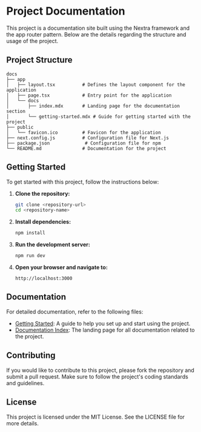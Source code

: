 # Project Documentation

This project is a documentation site built using the Nextra framework and the app router pattern. Below are the details regarding the structure and usage of the project.

## Project Structure

```
docs
├── app
│   ├── layout.tsx          # Defines the layout component for the application
│   ├── page.tsx            # Entry point for the application
│   └── docs
│       ├── index.mdx       # Landing page for the documentation section
│       └── getting-started.mdx # Guide for getting started with the project
├── public
│   └── favicon.ico         # Favicon for the application
├── next.config.js          # Configuration file for Next.js
├── package.json             # Configuration file for npm
└── README.md               # Documentation for the project
```

## Getting Started

To get started with this project, follow the instructions below:

1. **Clone the repository:**

   ```bash
   git clone <repository-url>
   cd <repository-name>
   ```

2. **Install dependencies:**

   ```bash
   npm install
   ```

3. **Run the development server:**

   ```bash
   npm run dev
   ```

4. **Open your browser and navigate to:**
   ```
   http://localhost:3000
   ```

## Documentation

For detailed documentation, refer to the following files:

- [Getting Started](./app/docs/getting-started.mdx): A guide to help you set up and start using the project.
- [Documentation Index](./app/docs/index.mdx): The landing page for all documentation related to the project.

## Contributing

If you would like to contribute to this project, please fork the repository and submit a pull request. Make sure to follow the project's coding standards and guidelines.

## License

This project is licensed under the MIT License. See the LICENSE file for more details.
